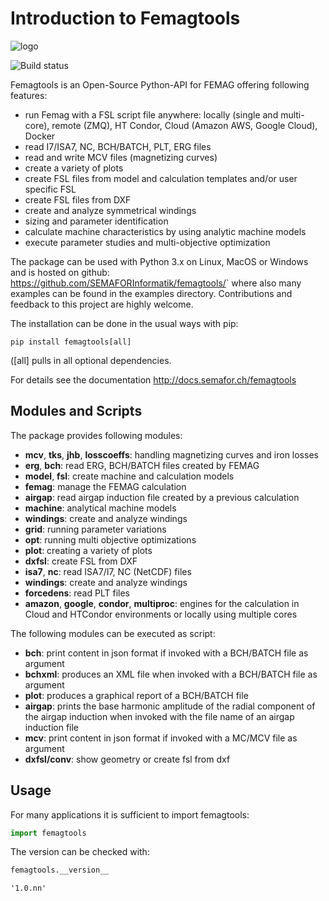 
# Introduction to Femagtools

![logo](https://github.com/SEMAFORInformatik/femagtools/raw/master/docs/img/femagtools.png)

![Build status](https://github.com/SEMAFORInformatik/femagtools/actions/workflows/python-package.yml/badge.svg)

Femagtools is an Open-Source Python-API for FEMAG offering following features:

* run Femag with a FSL script file anywhere:
  locally (single and multi-core), remote (ZMQ), HT Condor, Cloud (Amazon AWS, Google Cloud), Docker
* read I7/ISA7, NC, BCH/BATCH, PLT, ERG files
* read and write MCV files (magnetizing curves)
* create a variety of plots
* create FSL files from model and calculation templates and/or user specific FSL
* create FSL files from DXF
* create and analyze symmetrical windings
* sizing and parameter identification
* calculate machine characteristics by using analytic machine models
* execute parameter studies and multi-objective optimization

The package can be used with Python 3.x on Linux, MacOS or Windows and is hosted on github: <https://github.com/SEMAFORInformatik/femagtools/>` where also many examples can be found in the examples directory. Contributions and feedback to this project are highly welcome.

The installation can be done in the usual ways with pip:

```
pip install femagtools[all]
```
([all] pulls in all optional dependencies.

For details see the documentation <http://docs.semafor.ch/femagtools>

## Modules and Scripts

The package provides following modules:

* __mcv__, __tks__, __jhb__, __losscoeffs__: handling magnetizing curves and iron losses
* __erg__, __bch__: read ERG, BCH/BATCH files created by FEMAG
* __model__, __fsl__: create machine and calculation models
* __femag__: manage the FEMAG calculation
* __airgap__: read airgap induction file created by a previous calculation
* __machine__: analytical machine models
* __windings__: create and analyze windings
* __grid__: running parameter variations
* __opt__: running multi objective optimizations
* __plot__: creating a variety of plots
* __dxfsl__: create FSL from DXF
* __isa7__, __nc__: read ISA7/I7, NC (NetCDF) files
* __windings__: create and analyze windings
* __forcedens__: read PLT files
* __amazon__, __google__, __condor__, __multiproc__: engines for the calculation in Cloud and HTCondor environments or locally using multiple cores

The following modules can be executed as script:

* __bch__: print content in json format if invoked with a BCH/BATCH file as argument
* __bchxml__: produces an XML file when invoked with a BCH/BATCH file as argument
* __plot__: produces a graphical report of a BCH/BATCH file
* __airgap__: prints the base harmonic amplitude of the radial component of the airgap induction when invoked with the file name of an airgap induction file
* __mcv__: print content in json format if invoked with a MC/MCV file as argument
* __dxfsl/conv__: show geometry or create fsl from dxf

## Usage
For many applications it is sufficient to import femagtools:


```python
import femagtools
```

The version can be checked with:


```python
femagtools.__version__
```




    '1.0.nn'
